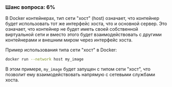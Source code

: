 ### Шанс вопроса: 6%

В Docker контейнерах, тип сети "хост" (host) означает, что контейнер будет использовать тот же интерфейс хоста, что и основной сервер. Это означает, что контейнер не будет иметь своей собственной виртуальной сети и вместо этого будет взаимодействовать с другими контейнерами и внешним миром через интерфейс хоста. 

Пример использования типа сети "хост" в Docker:
```bash
docker run --network host my_image
```
В этом примере, `my_image` будет запущен с типом сети "хост", что позволит ему взаимодействовать напрямую с сетевыми службами хоста.